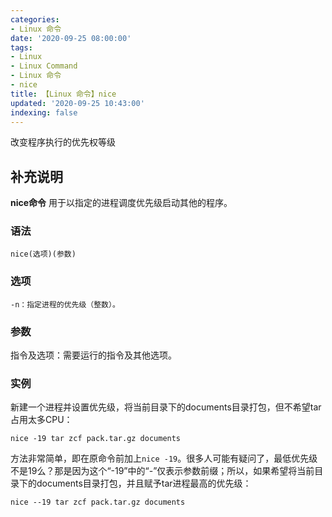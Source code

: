 ```yaml
---
categories:
- Linux 命令
date: '2020-09-25 08:00:00'
tags:
- Linux
- Linux Command
- Linux 命令
- nice
title: 【Linux 命令】nice
updated: '2020-09-25 10:43:00'
indexing: false
---
```


改变程序执行的优先权等级

## 补充说明

**nice命令** 用于以指定的进程调度优先级启动其他的程序。

###  语法

```shell
nice(选项)(参数)
```

###  选项

```shell
-n：指定进程的优先级（整数）。
```

###  参数

指令及选项：需要运行的指令及其他选项。

###  实例

新建一个进程并设置优先级，将当前目录下的documents目录打包，但不希望tar占用太多CPU：

```shell
nice -19 tar zcf pack.tar.gz documents
```

方法非常简单，即在原命令前加上`nice -19`。很多人可能有疑问了，最低优先级不是19么？那是因为这个“-19”中的“-”仅表示参数前缀；所以，如果希望将当前目录下的documents目录打包，并且赋予tar进程最高的优先级：

```shell
nice --19 tar zcf pack.tar.gz documents
```


<!-- Linux命令行搜索引擎：https://jaywcjlove.github.io/linux-command/ -->